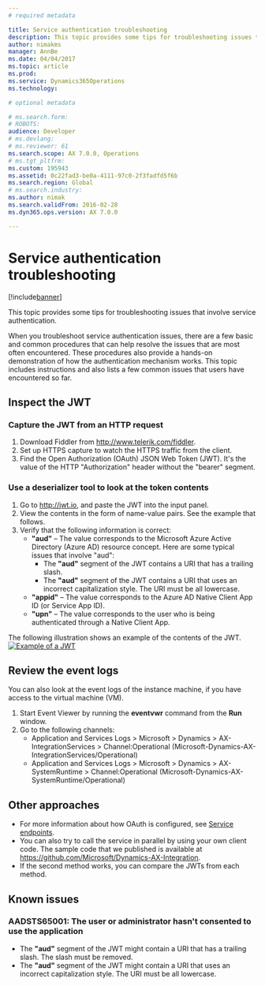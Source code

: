 ```yaml
---
# required metadata

title: Service authentication troubleshooting
description: This topic provides some tips for troubleshooting issues that involve service authentication.  
author: nimakms
manager: AnnBe
ms.date: 04/04/2017
ms.topic: article
ms.prod: 
ms.service: Dynamics365Operations
ms.technology: 

# optional metadata

# ms.search.form: 
# ROBOTS: 
audience: Developer
# ms.devlang: 
# ms.reviewer: 61
ms.search.scope: AX 7.0.0, Operations
# ms.tgt_pltfrm: 
ms.custom: 195943
ms.assetid: 0c22fad3-be0a-4111-97c0-2f3fadfd5f6b
ms.search.region: Global
# ms.search.industry: 
ms.author: nimak
ms.search.validFrom: 2016-02-28
ms.dyn365.ops.version: AX 7.0.0

---
```


# Service authentication troubleshooting

[!include[banner](../includes/banner.md)]


This topic provides some tips for troubleshooting issues that involve service authentication.  

When you troubleshoot service authentication issues, there are a few basic and common procedures that can help resolve the issues that are most often encountered. These procedures also provide a hands-on demonstration of how the authentication mechanism works. This topic includes instructions and also lists a few common issues that users have encountered so far.

## Inspect the JWT
### Capture the JWT from an HTTP request

1.  Download Fiddler from <http://www.telerik.com/fiddler>.
2.  Set up HTTPS capture to watch the HTTPS traffic from the client.
3.  Find the Open Authorization (OAuth) JSON Web Token (JWT). It's the value of the HTTP "Authorization" header without the "bearer" segment.

### Use a deserializer tool to look at the token contents

1.  Go to <http://jwt.io>, and paste the JWT into the input panel.
2.  View the contents in the form of name-value pairs. See the example that follows.
3.  Verify that the following information is correct:
    -   **"aud"** – The value corresponds to the Microsoft Azure Active Directory (Azure AD) resource concept. Here are some typical issues that involve "aud":
        -   The **"aud"** segment of the JWT contains a URI that has a trailing slash.
        -   The **"aud"** segment of the JWT contains a URI that uses an incorrect capitalization style. The URI must be all lowercase.
    -   **"appid"** – The value corresponds to the Azure AD Native Client App ID (or Service App ID).
    -   **"upn"** – The value corresponds to the user who is being authenticated through a Native Client App.

The following illustration shows an example of the contents of the JWT. [![Example of a JWT](./media/serviceauthenticationtroubleshooting01.png)](./media/serviceauthenticationtroubleshooting01.png)

## Review the event logs
You can also look at the event logs of the instance machine, if you have access to the virtual machine (VM).

1.  Start Event Viewer by running the **eventvwr** command from the **Run** window.
2.  Go to the following channels:
    -   Application and Services Logs &gt; Microsoft &gt; Dynamics &gt; AX-IntegrationServices &gt; Channel:Operational (Microsoft-Dynamics-AX-IntegrationServices/Operational)
    -   Application and Services Logs &gt; Microsoft &gt; Dynamics &gt; AX-SystemRuntime &gt; Channel:Operational (Microsoft-Dynamics-AX-SystemRuntime/Operational)

## Other approaches
-   For more information about how OAuth is configured, see [Service endpoints](services-home-page.md).
-   You can also try to call the service in parallel by using your own client code. The sample code that we published is available at <https://github.com/Microsoft/Dynamics-AX-Integration>.
-   If the second method works, you can compare the JWTs from each method.

## Known issues
### AADSTS65001: The user or administrator hasn't consented to use the application

-   The **"aud"** segment of the JWT might contain a URI that has a trailing slash. The slash must be removed.
-   The **"aud"** segment of the JWT might contain a URI that uses an incorrect capitalization style. The URI must be all lowercase.




